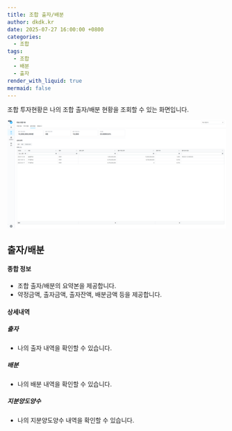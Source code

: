 ```yaml
---
title: 조합 출자/배분
author: dkdk.kr
date: 2025-07-27 16:00:00 +0800
categories:
  - 조합
tags:
  - 조합
  - 배분
  - 출자
render_with_liquid: true
mermaid: false
---
```

조합 투자현황은 나의 조합 출자/배분 현황을 조회할 수 있는 화면입니다. 

![이미지](/assets/img/7567.png)
## 출자/배분
#### 종합 정보
 - 조합 출자/배분의 요약본을 제공합니다. 
 - 약정금액, 출자금액, 출자잔액, 배분금액 등을 제공합니다. 
#### 상세내역
##### 출자
- 나의 출자 내역을 확인할 수 있습니다. 
##### 배분
- 나의 배분 내역을 확인할 수 있습니다.
##### 지분양도양수
- 나의 지분양도양수 내역을 확인할 수 있습니다.
